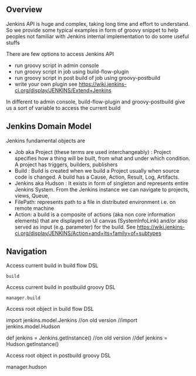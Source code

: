 ## Overview

Jenkins API is huge and complex, taking long time and effort to understand. So we provide some typical examples in form of 
groovy snippet to help peoples not familiar with Jenkins internal implementation to do some useful stuffs

There are few options to access Jenkins API

* run groovy script in admin console
* run groovy script in job using build-flow-plugin
* run groovy script in post build of job using groovy-postbuild
* write your own plugin see https://wiki.jenkins-ci.org/display/JENKINS/Extend+Jenkins

In different to admin console, build-flow-plugin and  groovy-postbuild give us a sort of variable to access the current build

## Jenkins Domain Model

Jenkins fundamental objects are

* Job aka Project (these terms are used interchangeably)  : Project specifies how a thing will be built, from what and under which condition. A project has triggers, builders, publishers
* Build : Build is created when we build a Project usually when source code is changed. A build has a Cause, Action, Result, Log, Artifacts. 
* Jenkins aka Hudson : It exists in form of  singleton and represents entire Jenkins System. From the Jenkins instance we can navigate to projects, views, Queue,  
* FilePath: represents path to a file in distributed environment i.e. on remote machine
* Action: a build is a composite of actions (aka non core information elements) that are displayed on UI canvas (SystemInfoLink) and/or also served as input (e.g. parameter) for the build. See https://wiki.jenkins-ci.org/display/JENKINS/Action+and+its+family+of+subtypes

## Navigation

Access current build in build flow DSL

    build

Access current build in postbuild groovy DSL
    
    manager.build

Access root object in build flow DSL
   
   import jenkins.model.Jenkins 
   //on old version
   //import jenkins.model.Hudson

   def jenkins = Jenkins.getInstance()
   //on old version
   //def jenkins = Hudson.getInstance()

Access root object in  postbuild groovy DSL

   manager.hudson 
  
   
    
     
      
       
        

